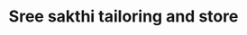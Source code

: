 ---
title: "Sree sakthi tailoring and store"
url: /sree-sakthi-cherukulam-changa-p-o-vellanad/sree-sakthi-tailoring-and-store/
shop: Schneiderei
---